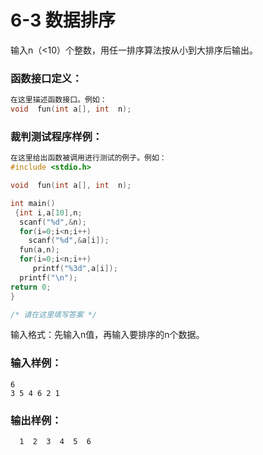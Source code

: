 # 6-3 数据排序

输入n（<10）个整数，用任一排序算法按从小到大排序后输出。

### 函数接口定义：
```c
在这里描述函数接口。例如：
void  fun(int a[], int  n);
```

### 裁判测试程序样例：
```c
在这里给出函数被调用进行测试的例子。例如：
#include <stdio.h>

void  fun(int a[], int  n);

int main()
 {int i,a[10],n;
  scanf("%d",&n);
  for(i=0;i<n;i++)
    scanf("%d",&a[i]);
  fun(a,n);
  for(i=0;i<n;i++)
     printf("%3d",a[i]);
  printf("\n");
return 0;
}

/* 请在这里填写答案 */
```
输入格式：先输入n值，再输入要排序的n个数据。
### 输入样例：
```in
6
3 5 4 6 2 1
```

### 输出样例：
```out
  1  2  3  4  5  6
```
